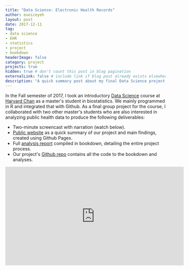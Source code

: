 ```yaml
---
title: "Data Science: Electronic Health Records"
author: euniceyeh
layout: post
date: 2017-12-11
tag: 
- data science
- EHR
- statistics
- project
- bookdown
headerImage: false
category: project
projects: true
hidden: true # don't count this post in blog pagination
externalLink: false # include link if blog post already exists elsewhere
description: "A quick summary post about my final Data Science project on EHR use."
---
```


In the Fall semester of 2017, I took an introductory [Data Science](http://datasciencelabs.github.io/) course at [Harvard Chan](https://www.hsph.harvard.edu/) as a master's student in biostatistics. We mainly programmed in R and integrated that with Github. As a final group project for the course, I collaborated with two other master's students who are also interested in analyzing public health data to produce the following deliverables:

- Two-minute screencast with narration (watch below).
- [Public website](https://katwang.github.io/BST-260-Final-Project-Site/) as a quick summary of our project and main findings, created using Github Pages.
- Full [analysis report](https://euniceyeh.github.io/EHR-Project/) compiled in bookdown, detailing the entire project process.
- Our project's [Github repo](https://github.com/euniceyeh/EHR-Project) contains all the code to the bookdown and analyses.

<iframe width="560" height="310" src="https://youtu.be/ukJsGriRPTc" frameborder="0" marginwidth="0" marginheight="0" scrolling="no" allowfullscreen="true"></iframe>

